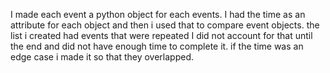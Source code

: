 I made each event a python object for each events. I had the time as an attribute for each 
object and then i used that to compare event objects. the list i created had events that were repeated
I did not account for that until the end and did not have enough time to complete it. if the time was 
an edge case i made it so that they overlapped.
